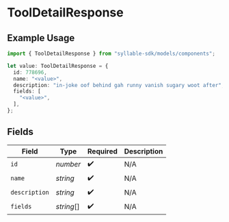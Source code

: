 # ToolDetailResponse

## Example Usage

```typescript
import { ToolDetailResponse } from "syllable-sdk/models/components";

let value: ToolDetailResponse = {
  id: 778696,
  name: "<value>",
  description: "in-joke oof behind gah runny vanish sugary woot after",
  fields: [
    "<value>",
  ],
};
```

## Fields

| Field              | Type               | Required           | Description        |
| ------------------ | ------------------ | ------------------ | ------------------ |
| `id`               | *number*           | :heavy_check_mark: | N/A                |
| `name`             | *string*           | :heavy_check_mark: | N/A                |
| `description`      | *string*           | :heavy_check_mark: | N/A                |
| `fields`           | *string*[]         | :heavy_check_mark: | N/A                |